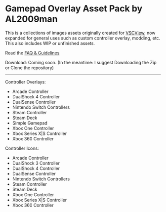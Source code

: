 # Gamepad Overlay Asset Pack by AL2009man

This is a collections of images assets originally created for [VSCView](https://github.com/Nielk1/VSCView/), now expanded for general uses such as custom controller overlay, modding, etc. This also includes WIP or unfinished assets.


Read the [FAQ & Guidelines](https://github.com/AL2009man/Gamepad-Overlay-Asset-Pack/blob/main/FAQ%20and%20Guidelines.md)

Download: Coming soon. (In the meantime: I suggest Downloading the Zip or Clone the repository)

---


Controller Overlays: 

* Arcade Controller
* DualShock 4 Controller
* DualSense Controller
* Nintendo Switch Controllers
* Steam Controller
* Steam Deck
* Simple Gamepad
* Xbox One  Controller
* Xbox Series X|S Controller
* Xbox 360 Controller

Controller Icons:

* Arcade Controller
* DualShock 3 Controller
* DualShock 4 Controller
* DualSense Controller
* Nintendo Switch Controllers
* Steam Controller
* Steam Deck
* Xbox One  Controller
* Xbox Series X|S Controller
* Xbox 360 Controller

